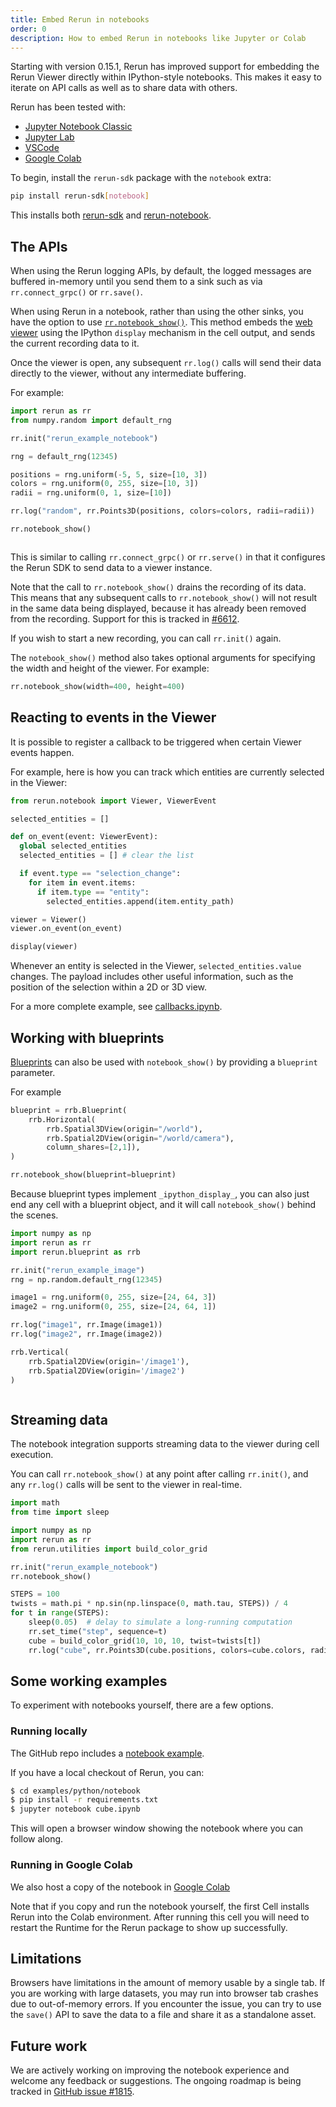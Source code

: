 ```yaml
---
title: Embed Rerun in notebooks
order: 0
description: How to embed Rerun in notebooks like Jupyter or Colab
---
```


Starting with version 0.15.1, Rerun has improved support for embedding the Rerun Viewer directly within IPython-style
notebooks. This makes it easy to iterate on API calls as well as to share data with others.

Rerun has been tested with:

-   [Jupyter Notebook Classic](https://jupyter.org/)
-   [Jupyter Lab](https://jupyter.org/)
-   [VSCode](https://code.visualstudio.com/blogs/2021/08/05/notebooks)
-   [Google Colab](https://colab.research.google.com/)

To begin, install the `rerun-sdk` package with the `notebook` extra:

```sh
pip install rerun-sdk[notebook]
```

This installs both [rerun-sdk](https://pypi.org/project/rerun-sdk/) and [rerun-notebook](https://pypi.org/project/rerun-notebook/).

## The APIs

When using the Rerun logging APIs, by default, the logged messages are buffered in-memory until
you send them to a sink such as via `rr.connect_grpc()` or `rr.save()`.

When using Rerun in a notebook, rather than using the other sinks, you have the option to use [`rr.notebook_show()`](https://ref.rerun.io/docs/python/stable/common/initialization_functions/#rerun.notebook_show). This method embeds the [web viewer](./embed-web.md) using the IPython `display` mechanism in the cell output, and sends the current recording data to it.

Once the viewer is open, any subsequent `rr.log()` calls will send their data directly to the viewer,
without any intermediate buffering.

For example:

```python
import rerun as rr
from numpy.random import default_rng

rr.init("rerun_example_notebook")

rng = default_rng(12345)

positions = rng.uniform(-5, 5, size=[10, 3])
colors = rng.uniform(0, 255, size=[10, 3])
radii = rng.uniform(0, 1, size=[10])

rr.log("random", rr.Points3D(positions, colors=colors, radii=radii))

rr.notebook_show()
```

<picture>
  <img src="https://static.rerun.io/notebook_example/e47920b7ca7988aba305d73b2aea2da7b81c93e3/full.png" alt="">
  <source media="(max-width: 480px)" srcset="https://static.rerun.io/notebook_example/e47920b7ca7988aba305d73b2aea2da7b81c93e3/480w.png">
  <source media="(max-width: 768px)" srcset="https://static.rerun.io/notebook_example/e47920b7ca7988aba305d73b2aea2da7b81c93e3/768w.png">
  <source media="(max-width: 1024px)" srcset="https://static.rerun.io/notebook_example/e47920b7ca7988aba305d73b2aea2da7b81c93e3/1024w.png">
  <source media="(max-width: 1200px)" srcset="https://static.rerun.io/notebook_example/e47920b7ca7988aba305d73b2aea2da7b81c93e3/1200w.png">
</picture>

This is similar to calling `rr.connect_grpc()` or `rr.serve()` in that it configures the Rerun SDK to send data to a viewer instance.

Note that the call to `rr.notebook_show()` drains the recording of its data. This means that any subsequent calls to `rr.notebook_show()`
will not result in the same data being displayed, because it has already been removed from the recording.
Support for this is tracked in [#6612](https://github.com/rerun-io/rerun/issues/6612).

<!-- TODO(#6612) -->

If you wish to start a new recording, you can call `rr.init()` again.

The `notebook_show()` method also takes optional arguments for specifying the width and height of the viewer. For example:

```python
rr.notebook_show(width=400, height=400)
```

## Reacting to events in the Viewer

It is possible to register a callback to be triggered when certain Viewer events happen.

For example, here is how you can track which entities are currently selected in the Viewer:

```python
from rerun.notebook import Viewer, ViewerEvent

selected_entities = []

def on_event(event: ViewerEvent):
  global selected_entities
  selected_entities = [] # clear the list

  if event.type == "selection_change":
    for item in event.items:
      if item.type == "entity":
        selected_entities.append(item.entity_path)

viewer = Viewer()
viewer.on_event(on_event)

display(viewer)
```

Whenever an entity is selected in the Viewer, `selected_entities.value` changes. The payload includes other useful information,
such as the position of the selection within a 2D or 3D view.

For a more complete example, see [callbacks.ipynb](https://github.com/rerun-io/rerun/blob/main/rerun_notebook/callbacks.ipynb).

## Working with blueprints

[Blueprints](../visualization/configure-viewer-through-code.md) can also be used with `notebook_show()` by providing a `blueprint`
parameter.

For example

```python
blueprint = rrb.Blueprint(
    rrb.Horizontal(
        rrb.Spatial3DView(origin="/world"),
        rrb.Spatial2DView(origin="/world/camera"),
        column_shares=[2,1]),
)

rr.notebook_show(blueprint=blueprint)
```

Because blueprint types implement `_ipython_display_`, you can also just end any cell with a blueprint
object, and it will call `notebook_show()` behind the scenes.

```python
import numpy as np
import rerun as rr
import rerun.blueprint as rrb

rr.init("rerun_example_image")
rng = np.random.default_rng(12345)

image1 = rng.uniform(0, 255, size=[24, 64, 3])
image2 = rng.uniform(0, 255, size=[24, 64, 1])

rr.log("image1", rr.Image(image1))
rr.log("image2", rr.Image(image2))

rrb.Vertical(
    rrb.Spatial2DView(origin='/image1'),
    rrb.Spatial2DView(origin='/image2')
)
```

<picture>
  <img src="https://static.rerun.io/notebook_blueprint_example/eb0663a9a8a0de8276390667a774acc1bc86148e/full.png" alt="">
  <source media="(max-width: 480px)" srcset="https://static.rerun.io/notebook_blueprint_example/eb0663a9a8a0de8276390667a774acc1bc86148e/480w.png">
  <source media="(max-width: 768px)" srcset="https://static.rerun.io/notebook_blueprint_example/eb0663a9a8a0de8276390667a774acc1bc86148e/768w.png">
  <source media="(max-width: 1024px)" srcset="https://static.rerun.io/notebook_blueprint_example/eb0663a9a8a0de8276390667a774acc1bc86148e/1024w.png">
  <source media="(max-width: 1200px)" srcset="https://static.rerun.io/notebook_blueprint_example/eb0663a9a8a0de8276390667a774acc1bc86148e/1200w.png">
</picture>

## Streaming data

The notebook integration supports streaming data to the viewer during cell execution.

You can call `rr.notebook_show()` at any point after calling `rr.init()`, and any
`rr.log()` calls will be sent to the viewer in real-time.

```python
import math
from time import sleep

import numpy as np
import rerun as rr
from rerun.utilities import build_color_grid

rr.init("rerun_example_notebook")
rr.notebook_show()

STEPS = 100
twists = math.pi * np.sin(np.linspace(0, math.tau, STEPS)) / 4
for t in range(STEPS):
    sleep(0.05)  # delay to simulate a long-running computation
    rr.set_time("step", sequence=t)
    cube = build_color_grid(10, 10, 10, twist=twists[t])
    rr.log("cube", rr.Points3D(cube.positions, colors=cube.colors, radii=0.5))
```

## Some working examples

To experiment with notebooks yourself, there are a few options.

### Running locally

The GitHub repo includes a [notebook example](https://github.com/rerun-io/rerun/blob/main/examples/python/notebook/cube.ipynb).

If you have a local checkout of Rerun, you can:

```bash
$ cd examples/python/notebook
$ pip install -r requirements.txt
$ jupyter notebook cube.ipynb
```

This will open a browser window showing the notebook where you can follow along.

### Running in Google Colab

We also host a copy of the notebook in [Google Colab](https://colab.research.google.com/drive/1R9I7s4o6wydQC_zkybqaSRFTtlEaked_)

Note that if you copy and run the notebook yourself, the first Cell installs Rerun into the Colab environment.
After running this cell you will need to restart the Runtime for the Rerun package to show up successfully.

## Limitations

Browsers have limitations in the amount of memory usable by a single tab. If you are working with large datasets,
you may run into browser tab crashes due to out-of-memory errors.
If you encounter the issue, you can try to use the `save()` API to save the data to a file and share it as a standalone asset.

## Future work

We are actively working on improving the notebook experience and welcome any feedback or suggestions.
The ongoing roadmap is being tracked in [GitHub issue #1815](https://github.com/rerun-io/rerun/issues/1815).

<!-- TODO(#1815) -->
